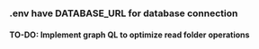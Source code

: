 ### .env have DATABASE_URL for database connection
#### TO-DO: Implement graph QL to optimize read folder operations
